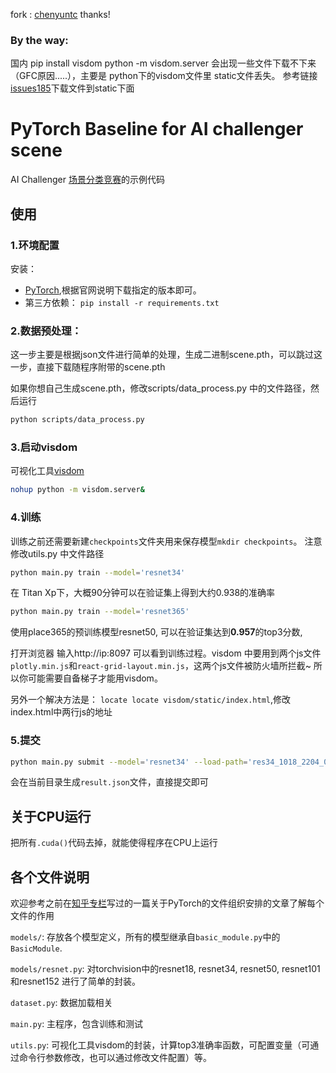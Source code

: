 >
fork : [chenyuntc](https://github.com/chenyuntc/scene-baseline)
thanks!
### By the way:
国内 
	pip install visdom
	python -m visdom.server
会出现一些文件下载不下来（GFC原因.....），主要是 python下的visdom文件里 static文件丢失。
参考链接[issues185](https://github.com/facebookresearch/visdom/issues/185)下载文件到static下面


# PyTorch Baseline for AI challenger scene
AI Challenger [场景分类竞赛](https://challenger.ai/competition/scene/)的示例代码

## 使用
### 1.环境配置
安装：
- [PyTorch](http://pytorch.org/),根据官网说明下载指定的版本即可。
- 第三方依赖： `pip install -r requirements.txt`

### 2.数据预处理：

这一步主要是根据json文件进行简单的处理，生成二进制scene.pth，可以跳过这一步，直接下载随程序附带的scene.pth

如果你想自己生成scene.pth，修改scripts/data_process.py 中的文件路径，然后运行
```bash
python scripts/data_process.py
```

### 3.启动visdom
可视化工具[visdom](https://github.com/facebookresearch/visdom)
```bash
nohup python -m visdom.server&
```

### 4.训练
训练之前还需要新建`checkpoints`文件夹用来保存模型`mkdir checkpoints`。
注意修改utils.py 中文件路径

```bash
python main.py train --model='resnet34'
```
在 Titan Xp下，大概90分钟可以在验证集上得到大约0.938的准确率


```bash
python main.py train --model='resnet365'
```

使用place365的预训练模型resnet50, 可以在验证集达到**0.957**的top3分数,


打开浏览器 输入http://ip:8097 可以看到训练过程。visdom 中要用到两个js文件`plotly.min.js`和`react-grid-layout.min.js`，这两个js文件被防火墙所拦截~ 所以你可能需要自备梯子才能用visdom。

另外一个解决方法是：
`locate locate visdom/static/index.html`,修改index.html中两行js的地址

### 5.提交
```bash
python main.py submit --model='resnet34' --load-path='res34_1018_2204_0.938002232143' 

```
会在当前目录生成`result.json`文件，直接提交即可

## 关于CPU运行
把所有`.cuda()`代码去掉，就能使得程序在CPU上运行


## 各个文件说明
欢迎参考之前在[知乎专栏](https://zhuanlan.zhihu.com/p/29024978)写过的一篇关于PyTorch的文件组织安排的文章了解每个文件的作用

`models/`: 存放各个模型定义，所有的模型继承自`basic_module.py`中的`BasicModule`.

`models/resnet.py`: 对torchvision中的resnet18, resnet34, resnet50, resnet101 和resnet152 进行了简单的封装。

`dataset.py`: 数据加载相关

`main.py`: 主程序，包含训练和测试

`utils.py`: 可视化工具visdom的封装，计算top3准确率函数，可配置变量（可通过命令行参数修改，也可以通过修改文件配置）等。
